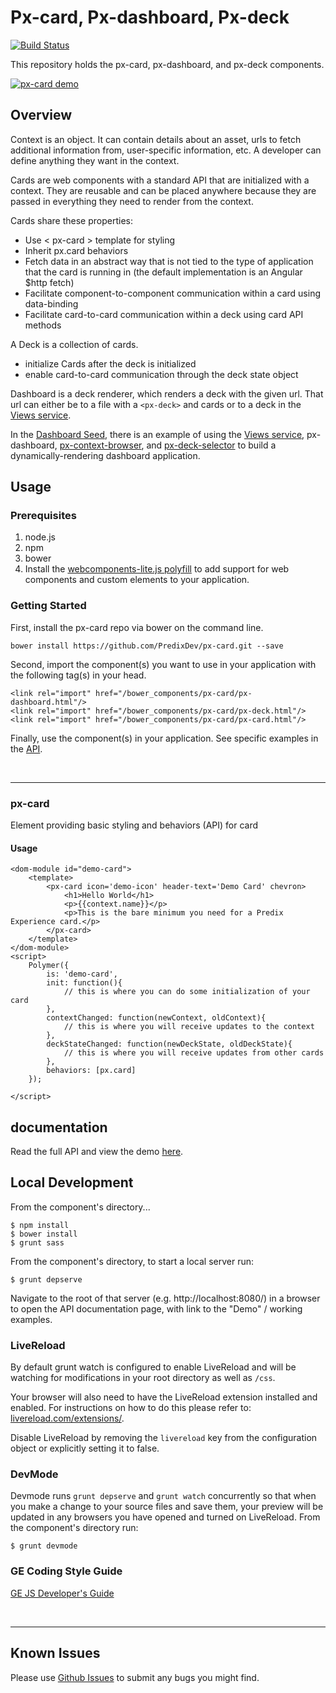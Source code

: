 # Px-card, Px-dashboard, Px-deck
[![Build Status](https://travis-ci.org/PredixDev/px-card.svg?branch=master)](https://travis-ci.org/PredixDev/px-card)

This repository holds the px-card, px-dashboard, and px-deck components.

[![px-card demo](px-card.png?raw=true)](https://github.com/PredixDev/px-card)

## Overview

Context is an object.  It can contain details about an asset, urls to fetch additional information from, user-specific information, etc.  A developer can define anything they want in the context.

Cards are web components with a standard API that are initialized with a context.  They are reusable and can be placed anywhere because they are passed in everything they need to render from the context.

Cards share these properties:

* Use < px-card > template for styling
* Inherit px.card behaviors
* Fetch data in an abstract way that is not tied to the type of application that the card is running in (the default implementation is an Angular $http fetch)
* Facilitate component-to-component communication within a card using data-binding
* Facilitate card-to-card communication within a deck using card API methods

A Deck is a collection of cards.

* initialize Cards after the deck is initialized
* enable card-to-card communication through the deck state object

Dashboard is a deck renderer, which renders a deck with the given url.  That url can either be to a file with a ```<px-deck>``` and cards or to a deck in the [Views service](https://www.predix.io/catalog/service.html?id=1186).  

In the [Dashboard Seed](https://github.com/PredixDev/predix-seed), there is an example of using the [Views service](https://www.predix.io/catalog/service.html?id=1186), px-dashboard, [px-context-browser](https://github.com/PredixDev/px-context-browser), and [px-deck-selector](https://github.com/PredixDev/px-deck-selector) to build a dynamically-rendering dashboard application.

## Usage

### Prerequisites
1. node.js
2. npm
3. bower
4. Install the [webcomponents-lite.js polyfill](https://github.com/webcomponents/webcomponentsjs) to add support for web components and custom elements to your application.

### Getting Started

First, install the px-card repo via bower on the command line.

```
bower install https://github.com/PredixDev/px-card.git --save
```
Second, import the component(s) you want to use in your application with the following tag(s) in your head.

```
<link rel="import" href="/bower_components/px-card/px-dashboard.html"/>
<link rel="import" href="/bower_components/px-card/px-deck.html"/>
<link rel="import" href="/bower_components/px-card/px-card.html"/>
```

Finally, use the component(s) in your application. See specific examples in the [API](https://predixdev.github.io/px-card).

<br />
<hr />

### px-card
Element providing basic styling and behaviors (API) for card

#### Usage
```
<dom-module id="demo-card">
    <template>
        <px-card icon='demo-icon' header-text='Demo Card' chevron>
            <h1>Hello World</h1>
            <p>{{context.name}}</p>
            <p>This is the bare minimum you need for a Predix Experience card.</p>
        </px-card>
    </template>
</dom-module>
<script>
    Polymer({
        is: 'demo-card',
        init: function(){
            // this is where you can do some initialization of your card
        },
        contextChanged: function(newContext, oldContext){
            // this is where you will receive updates to the context
        },
        deckStateChanged: function(newDeckState, oldDeckState){
            // this is where you will receive updates from other cards
        },
        behaviors: [px.card]
    });

</script>
```
## documentation

Read the full API and view the demo [here](https://predixdev.github.io/px-card).

## Local Development

From the component's directory...

```
$ npm install
$ bower install
$ grunt sass
```

From the component's directory, to start a local server run:

```
$ grunt depserve
```

Navigate to the root of that server (e.g. http://localhost:8080/) in a browser to open the API documentation page, with link to the "Demo" / working examples.

### LiveReload

By default grunt watch is configured to enable LiveReload and will be watching for modifications in your root directory as well as `/css`.

Your browser will also need to have the LiveReload extension installed and enabled. For instructions on how to do this please refer to: [livereload.com/extensions/](http://livereload.com/extensions/).

Disable LiveReload by removing the `livereload` key from the configuration object or explicitly setting it to false.


### DevMode
Devmode runs `grunt depserve` and `grunt watch` concurrently so that when you make a change to your source files and save them, your preview will be updated in any browsers you have opened and turned on LiveReload.
From the component's directory run:

```
$ grunt devmode
```

### GE Coding Style Guide
[GE JS Developer's Guide](https://github.com/GeneralElectric/javascript)

<br />
<hr />

## Known Issues

Please use [Github Issues](https://github.com/PredixDev/px-card/issues) to submit any bugs you might find.
